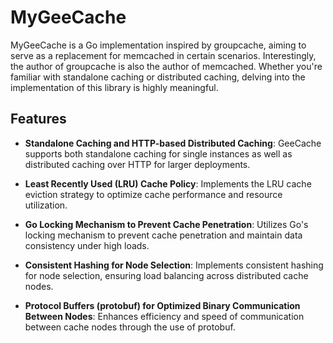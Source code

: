 # MyGeeCache

MyGeeCache is a Go implementation inspired by groupcache, aiming to serve as a replacement for memcached in certain scenarios. Interestingly, the author of groupcache is also the author of memcached. Whether you're familiar with standalone caching or distributed caching, delving into the implementation of this library is highly meaningful.

## Features

- **Standalone Caching and HTTP-based Distributed Caching**: GeeCache supports both standalone caching for single instances as well as distributed caching over HTTP for larger deployments.
  
- **Least Recently Used (LRU) Cache Policy**: Implements the LRU cache eviction strategy to optimize cache performance and resource utilization.
  
- **Go Locking Mechanism to Prevent Cache Penetration**: Utilizes Go's locking mechanism to prevent cache penetration and maintain data consistency under high loads.
  
- **Consistent Hashing for Node Selection**: Implements consistent hashing for node selection, ensuring load balancing across distributed cache nodes.
  
- **Protocol Buffers (protobuf) for Optimized Binary Communication Between Nodes**: Enhances efficiency and speed of communication between cache nodes through the use of protobuf.

